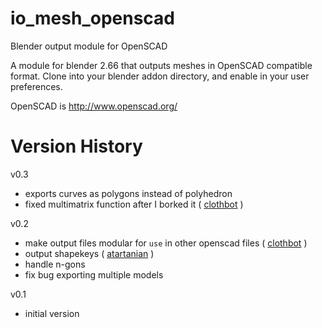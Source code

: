 io_mesh_openscad
================

Blender output module for OpenSCAD

A module for blender 2.66 that outputs meshes in OpenSCAD compatible format.
Clone into your blender addon directory, and enable in your user preferences.

OpenSCAD is http://www.openscad.org/

Version History
================
v0.3
 - exports curves as polygons instead of polyhedron
 - fixed multimatrix function after I borked it ( [clothbot](https://github.com/clothbot) )

v0.2
 - make output files modular for `use` in other openscad files ( [clothbot](https://github.com/clothbot) )
 - output shapekeys ( [atartanian](https://github.com/atartanian) )
 - handle n-gons
 - fix bug exporting multiple models

v0.1
 - initial version
